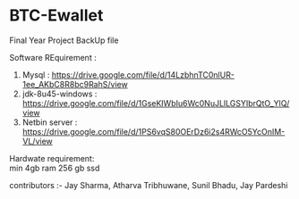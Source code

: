 # BTC-Ewallet
Final Year Project BackUp file 

Software REquirement :  

1)  Mysql :  https://drive.google.com/file/d/14LzbhnTC0nlUR-1ee_AKbC8R8bc9RahS/view
2)  jdk-8u45-windows : https://drive.google.com/file/d/1GseKIWbIu6Wc0NuJLlLGSYIbrQtO_YlQ/view
3)  Netbin server : https://drive.google.com/file/d/1PS6vqS80OErDz6i2s4RWcO5YcOnIM-VL/view

Hardwate requirement:  
 min 4gb ram 256 gb ssd 




contributors :- Jay Sharma,  Atharva Tribhuwane, Sunil Bhadu, Jay Pardeshi
